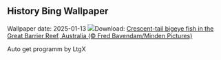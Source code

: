 ## History Bing Wallpaper
Wallpaper date: 2025-01-13
![](https://www.bing.com/th?id=OHR.CrescentTail_EN-CA1634967161_UHD.jpg&w=1000)Download: [Crescent-tail bigeye fish in the Great Barrier Reef, Australia (© Fred Bavendam/Minden Pictures)](https://www.bing.com/th?id=OHR.CrescentTail_EN-CA1634967161_UHD.jpg)

Auto get programm by LtgX
